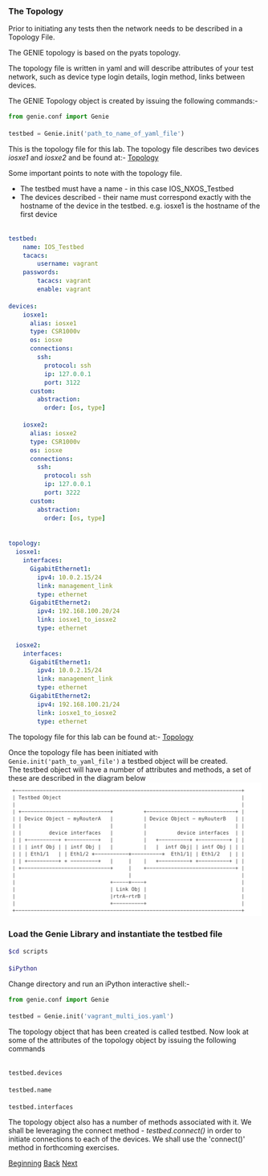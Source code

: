 ### The Topology

Prior to initiating any tests then the network needs to be described in a Topology File. 

The GENIE topology is based on the pyats topology.

The topology file is written in yaml and will describe attributes of your test network, 
such as device type login details, login method, links between devices.  

The GENIE Topology object is created by issuing the following commands:-

```python
from genie.conf import Genie

testbed = Genie.init('path_to_name_of_yaml_file')

```
This is the topology file for this lab.  The topology file describes two devices _iosxe1_ and _iosxe2_ and be found at:- [Topology](../scripts/vagrant_multi_ios.yaml)

Some important points to note with the topology file.

* The testbed must have a name - in this case IOS_NXOS_Testbed
* The devices described - their name must correspond exactly with the hostname of the device in the testbed. e.g. iosxe1 is the hostname of the first device


```yaml

testbed:
    name: IOS_Testbed
    tacacs:
        username: vagrant
    passwords:
        tacacs: vagrant
        enable: vagrant

devices:
    iosxe1:
      alias: iosxe1
      type: CSR1000v    
      os: iosxe
      connections:
        ssh:
          protocol: ssh
          ip: 127.0.0.1
          port: 3122
      custom:
        abstraction:
          order: [os, type]

    iosxe2:
      alias: iosxe2
      type: CSR1000v    
      os: iosxe
      connections:
        ssh:
          protocol: ssh
          ip: 127.0.0.1
          port: 3222
      custom:
        abstraction:
          order: [os, type]


topology:
  iosxe1:
    interfaces:
      GigabitEthernet1:
        ipv4: 10.0.2.15/24
        link: management_link
        type: ethernet
      GigabitEthernet2:
        ipv4: 192.168.100.20/24
        link: iosxe1_to_iosxe2
        type: ethernet

  iosxe2:
    interfaces:
      GigabitEthernet1:
        ipv4: 10.0.2.15/24
        link: management_link
        type: ethernet
      GigabitEthernet2:
        ipv4: 192.168.100.21/24
        link: iosxe1_to_iosxe2
        type: ethernet
```


The topology file for this lab can be found at:- [Topology](../scripts/vagrant_multi_ios.yaml)


Once the topology file has been initiated with ```Genie.init('path_to_yaml_file')``` a testbed object will be created.  
The testbed object will have a number of attributes and methods, a set of these are described in the diagram below
![topology](../images/topologyobject.png)


### Load the Genie Library and instantiate the testbed file

```bash
$cd scripts

$iPython
```
Change directory and run an iPython interactive shell:-

```python
from genie.conf import Genie

testbed = Genie.init('vagrant_multi_ios.yaml')

```

The topology object that has been created is called testbed.  Now look at some of the attributes
of the topology object by issuing the following commands

```python

testbed.devices 

testbed.name 

testbed.interfaces

```

The topology object also has a number of methods associated with it.  We shall be leveraging the connect 
method - _testbed.connect()_ in order to initiate connections to each of the devices.  We shall use the 'connect()' method
in forthcoming exercises.


[Beginning](../README.md)   [Back](./step1.md)  [Next](step3a.md)